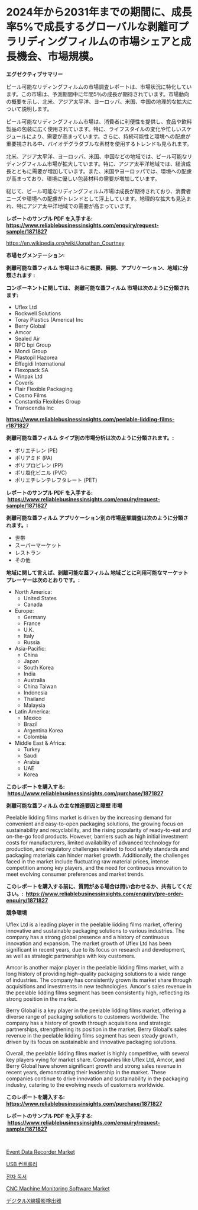 <p><h1>2024年から2031年までの期間に、成長率5%で成長するグローバルな剥離可プラリディングフィルムの市場シェアと成長機会、市場規模。</h1></p><p><strong>エグゼクティブサマリー</strong></p>
<p><p>ピール可能なリディングフィルムの市場調査レポートは、市場状況に特化しています。この市場は、予測期間中に年間5％の成長が期待されています。市場動向の概要を示し、北米、アジア太平洋、ヨーロッパ、米国、中国の地理的な拡大について説明します。</p><p>ピール可能なリディングフィルム市場は、消費者に利便性を提供し、食品や飲料製品の包装に広く使用されています。特に、ライフスタイルの変化や忙しいスケジュールにより、需要が高まっています。さらに、持続可能性と環境への配慮が重要視される中、バイオデグラダブルな素材を使用するトレンドも見られます。</p><p>北米、アジア太平洋、ヨーロッパ、米国、中国などの地域では、ピール可能なリディングフィルム市場が拡大しています。特に、アジア太平洋地域では、経済成長とともに需要が増加しています。また、米国やヨーロッパでは、環境への配慮が高まっており、環境に優しい包装材料の需要が増加しています。</p><p>総じて、ピール可能なリディングフィルム市場は成長が期待されており、消費者ニーズや環境への配慮がトレンドとして浮上しています。地理的な拡大も見込まれ、特にアジア太平洋地域での需要が高まっています。</p></p>
<p><strong>レポートのサンプル PDF を入手する: <a href="https://www.reliablebusinessinsights.com/enquiry/request-sample/1871827">https://www.reliablebusinessinsights.com/enquiry/request-sample/1871827</a></strong></p>
<p><a href="https://en.wikipedia.org/wiki/Jonathan_Courtney">https://en.wikipedia.org/wiki/Jonathan_Courtney</a></p>
<p><strong>市場セグメンテーション:</strong></p>
<p><strong> 剥離可能な蓋フィルム 市場はさらに概要、展開、アプリケーション、地域に分類されます :</strong></p>
<p><strong>コンポーネントに関しては、 剥離可能な蓋フィルム 市場は次のように分類されます: &nbsp;</strong></p>
<p><ul><li>Uflex Ltd</li><li>Rockwell Solutions</li><li>Toray Plastics (America) Inc</li><li>Berry Global</li><li>Amcor</li><li>Sealed Air</li><li>RPC bpi Group</li><li>Mondi Group</li><li>Plastopil Hazorea</li><li>Effegidi International</li><li>Flexopack SA</li><li>Winpak Ltd</li><li>Coveris</li><li>Flair Flexible Packaging</li><li>Cosmo Films</li><li>Constantia Flexibles Group</li><li>Transcendia Inc</li></ul></p>
<p><strong><a href="https://www.reliablebusinessinsights.com/peelable-lidding-films-r1871827">https://www.reliablebusinessinsights.com/peelable-lidding-films-r1871827</a></strong></p>
<p><strong> 剥離可能な蓋フィルム タイプ別の市場分析は次のように分類されます。:</strong></p>
<p><ul><li>ポリエチレン (PE)</li><li>ポリアミド (PA)</li><li>ポリプロピレン (PP)</li><li>ポリ塩化ビニル (PVC)</li><li>ポリエチレンテレフタレート (PET)</li></ul></p>
<p><strong>レポートのサンプル PDF を入手する: &nbsp;<a href="https://www.reliablebusinessinsights.com/enquiry/request-sample/1871827">https://www.reliablebusinessinsights.com/enquiry/request-sample/1871827</a></strong></p>
<p><strong> 剥離可能な蓋フィルム アプリケーション別の市場産業調査は次のように分類されます。:</strong></p>
<p><ul><li>世帯</li><li>スーパーマーケット</li><li>レストラン</li><li>その他</li></ul></p>
<p><strong>地域に関して言えば、剥離可能な蓋フィルム 地域ごとに利用可能なマーケットプレーヤーは次のとおりです。:</strong></p>
<p><ul>
    <li>
        North America:
        <ul>
            <li>United States</li>
            <li>Canada</li>
        </ul>
    </li>
    <li>
        Europe:
        <ul>
            <li>Germany</li>
            <li>France</li>
            <li>U.K.</li>
            <li>Italy</li>
            <li>Russia</li>
        </ul>
    </li>
    <li>
        Asia-Pacific:
        <ul>
            <li>China</li>
            <li>Japan</li>
            <li>South Korea</li>
            <li>India</li>
            <li>Australia</li>
            <li>China Taiwan</li>
            <li>Indonesia</li>
            <li>Thailand</li>
            <li>Malaysia</li>
        </ul>
    </li>
    <li>
        Latin America:
        <ul>
            <li>Mexico</li>
            <li>Brazil</li>
            <li>Argentina Korea</li>
            <li>Colombia</li>
        </ul>
    </li>
    <li>
        Middle East & Africa:
        <ul>
            <li>Turkey</li>
            <li>Saudi</li>
            <li>Arabia</li>
            <li>UAE</li>
            <li>Korea</li>
        </ul>
    </li>
    </ul></p>
<p><strong>このレポートを購入する: &nbsp;<a href="https://www.reliablebusinessinsights.com/purchase/1871827">https://www.reliablebusinessinsights.com/purchase/1871827</a></strong></p>
<p><strong>剥離可能な蓋フィルム の主な推進要因と障壁 市場</strong></p>
<p><p>Peelable lidding films market is driven by the increasing demand for convenient and easy-to-open packaging solutions, the growing focus on sustainability and recyclability, and the rising popularity of ready-to-eat and on-the-go food products. However, barriers such as high initial investment costs for manufacturers, limited availability of advanced technology for production, and regulatory challenges related to food safety standards and packaging materials can hinder market growth. Additionally, the challenges faced in the market include fluctuating raw material prices, intense competition among key players, and the need for continuous innovation to meet evolving consumer preferences and market trends.</p></p>
<p><strong>このレポートを購入する前に、質問がある場合は問い合わせるか、共有してください。:&nbsp; <a href="https://www.reliablebusinessinsights.com/enquiry/pre-order-enquiry/1871827">https://www.reliablebusinessinsights.com/enquiry/pre-order-enquiry/1871827</a></strong></p>
<p><strong>競争環境</strong></p>
<p><p>Uflex Ltd is a leading player in the peelable lidding films market, offering innovative and sustainable packaging solutions to various industries. The company has a strong global presence and a history of continuous innovation and expansion. The market growth of Uflex Ltd has been significant in recent years, due to its focus on research and development, as well as strategic partnerships with key customers.</p><p>Amcor is another major player in the peelable lidding films market, with a long history of providing high-quality packaging solutions to a wide range of industries. The company has consistently grown its market share through acquisitions and investments in new technologies. Amcor's sales revenue in the peelable lidding films segment has been consistently high, reflecting its strong position in the market.</p><p>Berry Global is a key player in the peelable lidding films market, offering a diverse range of packaging solutions to customers worldwide. The company has a history of growth through acquisitions and strategic partnerships, strengthening its position in the market. Berry Global's sales revenue in the peelable lidding films segment has seen steady growth, driven by its focus on sustainable and innovative packaging solutions. </p><p>Overall, the peelable lidding films market is highly competitive, with several key players vying for market share. Companies like Uflex Ltd, Amcor, and Berry Global have shown significant growth and strong sales revenue in recent years, demonstrating their leadership in the market. These companies continue to drive innovation and sustainability in the packaging industry, catering to the evolving needs of customers worldwide.</p></p>
<p><strong>このレポートを購入する: &nbsp; <a href="https://www.reliablebusinessinsights.com/purchase/1871827">https://www.reliablebusinessinsights.com/purchase/1871827</a></strong></p>
<p><strong>レポートのサンプル PDF を入手する: &nbsp;<a href="https://www.reliablebusinessinsights.com/enquiry/request-sample/1871827">https://www.reliablebusinessinsights.com/enquiry/request-sample/1871827</a></strong><strong></strong></p>
<p>&nbsp;</p>
<p><p><a href="https://github.com/luckyshygirl/Market-Research-Report-List-5/blob/main/event-data-recorder-market.md">Event Data Recorder Market</a></p><p><a href="https://github.com/Nicolasrown5/Market-Research-Report-List-1/blob/main/81217172590.md">USB 컨트롤러</a></p><p><a href="https://github.com/rcabello548/Market-Research-Report-List-2/blob/main/95509932545.md">전자 독서</a></p><p><a href="https://issuu.com/reportprime-2/docs/cnc-machine-monitoring-software-market-size-2030.p">CNC Machine Monitoring Software Market</a></p><p><a href="https://medium.com/@jewelmohr96/%E3%83%87%E3%82%B8%E3%82%BF%E3%83%AB%E3%83%A9%E3%82%B8%E3%82%AA%E3%82%B0%E3%83%A9%E3%83%95%E3%82%A3%E3%83%BC%E6%A4%9C%E5%87%BA%E5%99%A8%E5%B8%82%E5%A0%B4-%E3%82%B0%E3%83%AD%E3%83%BC%E3%83%90%E3%83%AB%E5%B8%82%E5%A0%B4%E3%81%AE%E6%B4%9E%E5%AF%9F%E3%81%A8%E8%B2%A9%E5%A3%B2%E3%83%88%E3%83%AC%E3%83%B3%E3%83%89-2024%E5%B9%B4%E3%81%8B%E3%82%892031%E5%B9%B4-d962429ce382">デジタルX線撮影検出器</a></p></p>